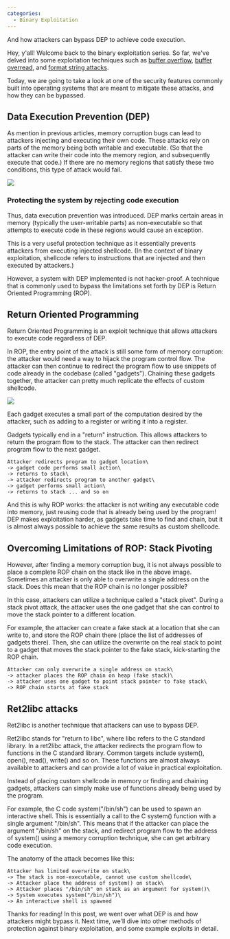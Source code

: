 ```yaml
---
categories:
  - Binary Exploitation
---
```


And how attackers can bypass DEP to achieve code execution.

Hey, y'all! Welcome back to the binary exploitation series. So far, we've delved into some exploitation techniques such as [buffer overflow](https://vkili.github.io/blog/binary%20exploitation/buffer-overflow/), [buffer overread](https://vkili.github.io/blog/binary%20exploitation/buffer-overread/), and [format string attacks](https://vkili.github.io/blog/binary%20exploitation/format-string-vulnerabilities/).

Today, we are going to take a look at one of the security features commonly built into operating systems that are meant to mitigate these attacks, and how they can be bypassed.

## Data Execution Prevention (DEP)

As mention in previous articles, memory corruption bugs can lead to attackers injecting and executing their own code. These attacks rely on parts of the memory being both writable and executable. (So that the attacker can write their code into the memory region, and subsequently execute that code.) If there are no memory regions that satisfy these two conditions, this type of attack would fail.

![](https://vkili.github.io/blog/assets/images/binary-14.png)

### Protecting the system by rejecting code execution

Thus, data execution prevention was introduced. DEP marks certain areas in memory (typically the user-writable parts) as non-executable so that attempts to execute code in these regions would cause an exception.

This is a very useful protection technique as it essentially prevents attackers from executing injected shellcode. (In the context of binary exploitation, shellcode refers to instructions that are injected and then executed by attackers.)

However, a system with DEP implemented is not hacker-proof. A technique that is commonly used to bypass the limitations set forth by DEP is Return Oriented Programming (ROP).

## Return Oriented Programming

Return Oriented Programming is an exploit technique that allows attackers to execute code regardless of DEP.

In ROP, the entry point of the attack is still some form of memory corruption: the attacker would need a way to hijack the program control flow. The attacker can then continue to redirect the program flow to use snippets of code already in the codebase (called "gadgets"). Chaining these gadgets together, the attacker can pretty much replicate the effects of custom shellcode.

![](https://vkili.github.io/blog/assets/images/binary-15.png)

Each gadget executes a small part of the computation desired by the attacker, such as adding to a register or writing it into a register.

Gadgets typically end in a "return" instruction. This allows attackers to return the program flow to the stack. The attacker can then redirect program flow to the next gadget.

```
Attacker redirects program to gadget location\
-> gadget code performs small action\
-> returns to stack\
-> attacker redirects program to another gadget\
-> gadget performs small action\
-> returns to stack ... and so on
```

And this is why ROP works: the attacker is not writing any executable code into memory, just reusing code that is already being used by the program! DEP makes exploitation harder, as gadgets take time to find and chain, but it is almost always possible to achieve the same results as custom shellcode.

## Overcoming Limitations of ROP: Stack Pivoting

However, after finding a memory corruption bug, it is not always possible to place a complete ROP chain on the stack like in the above image. Sometimes an attacker is only able to overwrite a single address on the stack. Does this mean that the ROP chain is no longer possible?

In this case, attackers can utilize a technique called a "stack pivot". During a stack pivot attack, the attacker uses the one gadget that she can control to move the stack pointer to a different location.

For example, the attacker can create a fake stack at a location that she can write to, and store the ROP chain there (place the list of addresses of gadgets there). Then, she can utilize the overwrite on the real stack to point to a gadget that moves the stack pointer to the fake stack, kick-starting the ROP chain.

```
Attacker can only overwrite a single address on stack\
-> attacker places the ROP chain on heap (fake stack)\
-> attacker uses one gadget to point stack pointer to fake stack\
-> ROP chain starts at fake stack
```

## Ret2libc attacks

Ret2libc is another technique that attackers can use to bypass DEP.

Ret2libc stands for "return to libc", where libc refers to the C standard library. In a ret2libc attack, the attacker redirects the program flow to functions in the C standard library. Common targets include system(), open(), read(), write() and so on. These functions are almost always available to attackers and can provide a lot of value in practical exploitation.

Instead of placing custom shellcode in memory or finding and chaining gadgets, attackers can simply make use of functions already being used by the program.

For example, the C code system("/bin/sh") can be used to spawn an interactive shell. This is essentially a call to the C system() function with a single argument "/bin/sh". This means that if the attacker can place the argument "/bin/sh" on the stack, and redirect program flow to the address of system() using a memory corruption technique, she can get arbitrary code execution.

The anatomy of the attack becomes like this:

```
Attacker has limited overwrite on stack\
-> The stack is non-executable, cannot use custom shellcode\
-> Attacker place the address of system() on stack\
-> Attacker places "/bin/sh" on stack as an argument for system()\
-> System executes system("/bin/sh")\
-> An interactive shell is spawned
```


Thanks for reading! In this post, we went over what DEP is and how attackers might bypass it. Next time, we'll dive into other methods of protection against binary exploitation, and some example exploits in detail.
